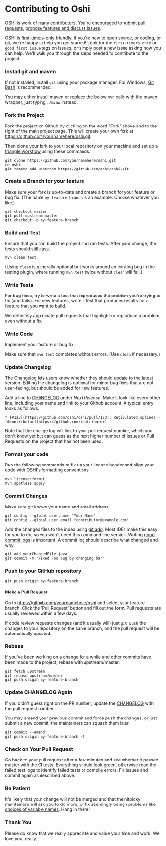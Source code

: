 Contributing to Oshi
=====================

OSHI is work of [many contributors](https://github.com/oshi/oshi/graphs/contributors). You're encouraged to submit [pull requests](https://github.com/oshi/oshi/pulls), [propose features and discuss issues](https://github.com/oshi/oshi/issues).

OSHI is [first-timers-only](https://www.firsttimersonly.com/) friendly.  If you're new to open source, or coding, or git, we're happy to help you get started! Look for the `first-timers-only` or `good first issue` tags on issues, or simply post a new issue asking how you can help.  We'll walk you through the steps needed to contribute to the project.

### Install git and maven

If not installed, install `git` using your package manager. For Windows, [Git Bash](https://git-scm.com/downloads) is recommended.

You may either install maven or replace the below `mvn` calls with the maven wrapper, just typing `./mvnw` instead.

### Fork the Project

Fork the project on Github by clicking on the word "Fork" above and to the right of the main project page.  This will create your own fork at https://github.com/yournamehere/oshi.git.  

Then clone your fork to your local repository on your machine and set up a [triangle workflow](https://github.com/forwards/first-contributions/blob/master/additional-material/git_workflow_scenarios/keeping-your-fork-synced-with-this-repository.md) using these commands:
```
git clone https://github.com/yournamehere/oshi.git
cd oshi
git remote add upstream https://github.com/oshi/oshi.git
```

### Create a Branch for your feature

Make sure your fork is up-to-date and create a branch for your feature or bug fix.  (The name `my-feature-branch` is an example. Choose whatever you like.)

```
git checkout master
git pull upstream master
git checkout -b my-feature-branch
```

### Build and Test

Ensure that you can build the project and run tests.  After your change, the tests should still pass.

```
mvn clean test
```
(Using `clean` is generally optional but works around an existing bug in the testing plugin, where running `mvn test` twice without `clean` will fail.)

### Write Tests

For bug fixes, try to write a test that reproduces the problem you're trying to fix (and fails).
For new features, write a test that produces results for a feature that you want to build.

We definitely appreciate pull requests that highlight or reproduce a problem, even without a fix.

### Write Code

Implement your feature or bug fix.

Make sure that `mvn test` completes without errors. (Use `clean` if necessary.)

### Update Changelog

The Changelog lets users know whether they should update to the latest version.  Editing the changelog is optional for minor bug fixes that are not user-facing, but should be added for new features.

Add a line to [CHANGELOG](CHANGELOG.md) under *Next Release*. Make it look like every other line, including your name and link to your Github account. A typical entry looks as follows.

```
* [#123](https://github.com/oshi/oshi/pull/123): Reticulated splines - [@contributor](https://github.com/contributor).
```
Note that the change log will link to your pull request number, which you don't know yet but can guess as the next higher number of Issues or Pull Requests on the project that has not been used.

### Format your code

Run the following commands to fix up your license header and align your code with OSHI's formatting conventions
```
mvn license:format
mvn spotless:apply
```

### Commit Changes

Make sure git knows your name and email address.

```
git config --global user.name "Your Name"
git config --global user.email "contributor@example.com"
```

Add the changed files to the index using [git add](https://git-scm.com/docs/git-add).  Most IDEs make this easy for you to do, so you won't need this command line version.
Writing [good commit logs](https://chris.beams.io/posts/git-commit/) is important. A commit log should describe what changed and why.

```
git add yourChangedFile.java
git commit -m "Fixed Foo bug by changing bar"
```

### Push to your GitHub repository

```
git push origin my-feature-branch
```

#### Make a Pull Request

Go to https://github.com/yournamehere/oshi and select your feature branch. Click the 'Pull Request' button and fill out the form. Pull requests are usually reviewed within a few days.

If code review requests changes (and it usually will) just `git push` the changes to your repository on the same branch, and the pull request will be automatically updated.

### Rebase

If you've been working on a change for a while and other commits have been made to the project, rebase with upstream/master.

```
git fetch upstream
git rebase upstream/master
git push origin my-feature-branch
```

### Update CHANGELOG Again

If you didn't guess right on the PR number, update the [CHANGELOG](CHANGELOG.md) with the pull request number.

You may amend your previous commit and force push the changes, or just submit a new commit; the maintainers can squash them later.

```
git commit --amend
git push origin my-feature-branch -f
```

### Check on Your Pull Request

Go back to your pull request after a few minutes and see whether it passed muster with the CI tests.
Everything should look green, otherwise read the failed test logs to identify failed tests or compile errors.
Fix issues and commit again as described above.

### Be Patient

It's likely that your change will not be merged and that the nitpicky maintainers will ask you to do more, or fix seemingly benign problems like [choices of variable names](https://quotesondesign.com/phil-karlton/). Hang in there!

### Thank You

Please do know that we really appreciate and value your time and work. We love you, really.
